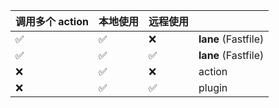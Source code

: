| 调用多个 action | 本地使用 | 远程使用 | |
| --------------- | ---------- | -------- | --- |
| ✅ | ✅ | ❌ | **lane** (Fastfile) |
| ✅ | ✅ | ✅ | **lane** (Fastfile) |
| ❌ | ✅ | ❌ | action |
| ❌ | ✅ | ✅ | plugin |


